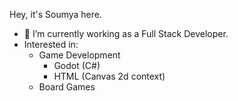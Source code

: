 Hey, it's Soumya here.

- 🔭 I’m currently working as a Full Stack Developer.
- Interested in:
  - Game Development
    - Godot (C#)
    - HTML (Canvas 2d context)
  - Board Games


